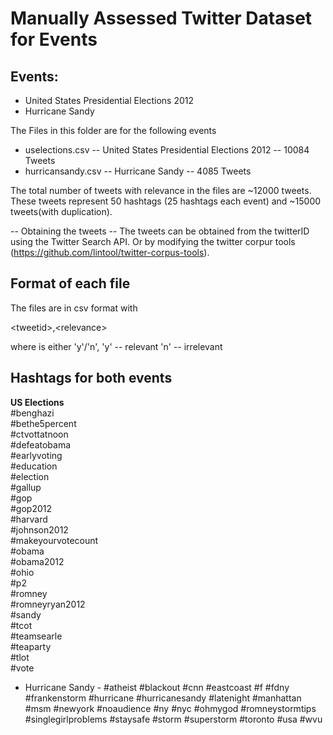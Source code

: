 

Manually Assessed Twitter Dataset for Events
=============================================  

 Events:
----------------------- 
 * United States Presidential Elections 2012
 * Hurricane Sandy

The Files in this folder are for the following events
- uselections.csv -- United States Presidential Elections 2012 -- 10084 Tweets
- hurricansandy.csv -- Hurricane Sandy -- 4085 Tweets

The total number of tweets with relevance in the files are ~12000 tweets. These tweets represent 50 hashtags 
(25 hashtags each event) and ~15000 tweets(with duplication).
    
-- Obtaining the tweets -- 
The tweets can be obtained from the twitterID using the Twitter Search API. 
Or by modifying the twitter corpur tools (https://github.com/lintool/twitter-corpus-tools). 

Format of each file
-----------------
The files are in csv format with 

\<tweetid\>,\<relevance\>

where <relevance> is either 'y'/'n', 
'y' -- relevant
'n' -- irrelevant


Hashtags for both events
------------

**US Elections**<br>
\#benghazi<br>
\#bethe5percent<br>
\#ctvottatnoon<br>
\#defeatobama<br>
\#earlyvoting<br>
\#education<br>
\#election<br>
\#gallup<br>
\#gop<br>
\#gop2012<br>
\#harvard<br>
\#johnson2012<br>
\#makeyourvotecount<br>
\#obama<br>
\#obama2012<br>
\#ohio<br>
\#p2<br>
\#romney<br>
\#romneyryan2012<br>
\#sandy<br>
\#tcot<br>
\#teamsearle<br>
\#teaparty<br>
\#tlot<br>
\#vote<br>


- Hurricane Sandy -
#atheist
#blackout
#cnn
#eastcoast
#f
#fdny
#frankenstorm
#hurricane
#hurricanesandy
#latenight
#manhattan
#msm
#newyork
#noaudience
#ny
#nyc
#ohmygod
#romneystormtips
#singlegirlproblems
#staysafe
#storm
#superstorm
#toronto
#usa
#wvu
 			

